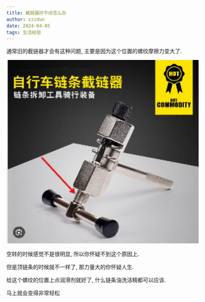 ```yaml
---
title: 截链器拧不动怎么办
author: zzidun
date: 2024-04-05
tags: 生活经验
---
```


通常旧的截链器才会有这种问题, 主要是因为这个位置的螺纹摩擦力变大了.


<img src="/images/截链器.jpg" alt="截链器" style="height:30rem; width:35rem "/>

空转的时候感觉不是很明显, 所以你怀疑不到这个原因上.

但是顶链条的时候就不一样了, 那力量大的你怀疑人生.

给这个螺纹的位置上点润滑剂就好了, 什么链条油洗洁精都可以应该.

马上就会变得非常轻松
